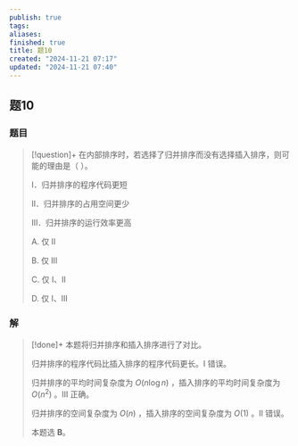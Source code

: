 ```yaml
---
publish: true
tags: 
aliases: 
finished: true
title: 题10
created: "2024-11-21 07:17"
updated: "2024-11-21 07:40"
---
```

## 题10
### 题目
> [!question]+
> 在内部排序时，若选择了归并排序而没有选择插入排序，则可能的理由是（ ）。
> 
> Ⅰ．归并排序的程序代码更短
> 
> Ⅱ．归并排序的占用空间更少
> 
> Ⅲ．归并排序的运行效率更高
> 
> A. 仅 Ⅱ
> 
> B. 仅 Ⅲ
> 
> C. 仅 Ⅰ、Ⅱ
> 
> D. 仅 Ⅰ、Ⅲ
### 解
> [!done]+
> 本题将归并排序和插入排序进行了对比。
> 
> 归并排序的程序代码比插入排序的程序代码更长。I 错误。
> 
> 归并排序的平均时间复杂度为 $O(n\log n)$ ，插入排序的平均时间复杂度为 $O(n^2)$ 。III 正确。
> 
> 归并排序的空间复杂度为 $O(n)$ ，插入排序的空间复杂度为 $O(1)$ 。II 错误。
> 
> 本题选 **B**。